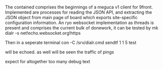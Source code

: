 The contained comprises the beginnings of a meguca v1 client for 9front. 
Implemented are processes for reading the JSON API, and extracting the JSON object from main page of board which exports site-specific configuration information.
An ryo websocket implementation as threads is present and comprises the current bulk of donework, it can be tested by 
	mk
	dialr -s net!echo.websocket.org!https
	
Then in a seperate terminal
	con -C /srv/dialr.cmd
	sendtf 1 1 5 test

will be echoed.
as well will be seen the traffic of pings

expect for altogether too many debug text
